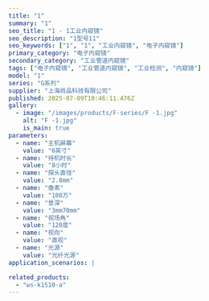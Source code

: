 ```yaml
---
title: "1"
summary: "1"
seo_title: "1 - 1工业内窥镜"
seo_description: "1型号11"
seo_keywords: ["1", "1", "工业内窥镜", "电子内窥镜"]
primary_category: "电子内窥镜"
secondary_category: "工业管道内窥镜"
tags: ["电子内窥镜", "工业管道内窥镜", "工业检测", "内窥镜"]
model: "1"
series: "G系列"
supplier: "上海尚品科技有限公司"
published: 2025-07-09T10:46:11.476Z
gallery:
  - image: "/images/products/F-series/F -1.jpg"
    alt: "F -1.jpg"
    is_main: true
parameters:
  - name: "主机屏幕"
    value: "6英寸"
  - name: "待机时长"
    value: "8小时"
  - name: "探头直径"
    value: "2.8mm"
  - name: "像素"
    value: "100万"
  - name: "景深"
    value: "3mm70mm"
  - name: "视场角"
    value: "120度"
  - name: "视向"
    value: "直视"
  - name: "光源"
    value: "光纤光源"
application_scenarios: |

related_products:
  - "ws-k1510-a"
---
```


